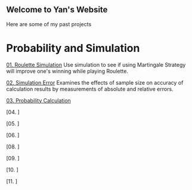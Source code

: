 ## Welcome to Yan's Website

Here are some of my past projects


# Probability and Simulation

[01. Roulette Simulation](https://shen-yan.github.io/Probability-and-Inference-Portfolio-Shen-Yan-/blob/master/01-roulette-simulation/writeup.html)
  Use simulation to see if using Martingale Strategy will improve one's winning while playing Roulette.

[02. Simulation Error](https://htmlpreview.github.io/?https://github.com/shen-yan/Probability-and-Inference-Portfolio-Shen-Yan-/blob/master/02-monte-carlo-error/writeup.html)
  Examines the effects of sample size on accuracy of calculation results by measurements of absolute and relative errors.

[03. Probability Calculation](https://htmlpreview.github.io/?https://github.com/shen-yan/Probability-and-Inference-Portfolio-Shen-Yan-/blob/master/03-probability-calcs/writeup.html)

[04. ]

[05. ]

[06. ]

[08. ]

[09. ]

[10. ]

[11. ]
